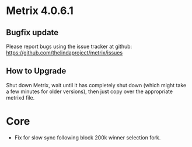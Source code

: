 # Metrix 4.0.6.1

## Bugfix update

Please report bugs using the issue tracker at github: https://github.com/thelindaproject/metrix/issues

## How to Upgrade
Shut down Metrix, wait until it has completely shut down (which might take a few minutes
for older versions), then just copy over the appropriate metrixd file.

# Core
- Fix for slow sync following block 200k winner selection fork.